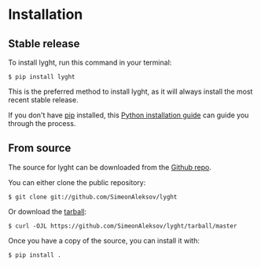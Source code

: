 # Installation

## Stable release

To install lyght, run this command in your
terminal:

``` console
$ pip install lyght
```

This is the preferred method to install lyght, as it will always install the most recent stable release.

If you don't have [pip][] installed, this [Python installation guide][]
can guide you through the process.

## From source

The source for lyght can be downloaded from
the [Github repo][].

You can either clone the public repository:

``` console
$ git clone git://github.com/SimeonAleksov/lyght
```

Or download the [tarball][]:

``` console
$ curl -OJL https://github.com/SimeonAleksov/lyght/tarball/master
```

Once you have a copy of the source, you can install it with:

``` console
$ pip install .
```

  [pip]: https://pip.pypa.io
  [Python installation guide]: http://docs.python-guide.org/en/latest/starting/installation/
  [Github repo]: https://github.com/%7B%7B%20cookiecutter.github_username%20%7D%7D/%7B%7B%20cookiecutter.project_slug%20%7D%7D
  [tarball]: https://github.com/%7B%7B%20cookiecutter.github_username%20%7D%7D/%7B%7B%20cookiecutter.project_slug%20%7D%7D/tarball/master
